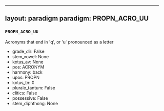 
---
layout: paradigm
paradigm: PROPN_ACRO_UU
---
### ` PROPN_ACRO_UU `

Acronyms that end in 'q', or 'u' pronounced as a letter
* grade_dir: False
* stem_vowel: None
* kotus_av: None
* pos: ACRONYM
* harmony: back
* upos: PROPN
* kotus_tn: 0
* plurale_tantum: False
* clitics: False
* possessive: False
* stem_diphthong: None
